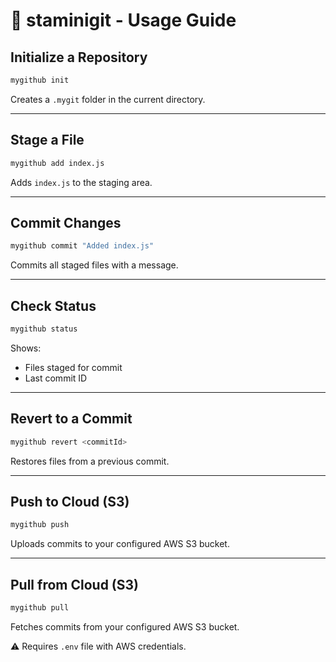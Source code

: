 # 📖 staminigit - Usage Guide

## Initialize a Repository
```bash
mygithub init
```
Creates a `.mygit` folder in the current directory.

---

## Stage a File
```bash
mygithub add index.js
```
Adds `index.js` to the staging area.

---

## Commit Changes
```bash
mygithub commit "Added index.js"
```
Commits all staged files with a message.

---

## Check Status
```bash
mygithub status
```
Shows:
- Files staged for commit
- Last commit ID

---

## Revert to a Commit
```bash
mygithub revert <commitId>
```
Restores files from a previous commit.

---

## Push to Cloud (S3)
```bash
mygithub push
```
Uploads commits to your configured AWS S3 bucket.

---

## Pull from Cloud (S3)
```bash
mygithub pull
```
Fetches commits from your configured AWS S3 bucket.

⚠️ Requires `.env` file with AWS credentials.
